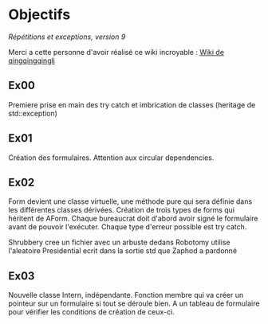 # Objectifs

*Répétitions et exceptions, version 9*

Merci a cette personne d'avoir réalisé ce wiki incroyable : [Wiki de qingqingqingli](https://github.com/qingqingqingli/CPP/tree/main/module05)

## Ex00
Premiere prise en main des try catch et imbrication de classes (heritage de std::exception)

## Ex01
Création des formulaires. Attention aux circular dependencies.

## Ex02
Form devient une classe virtuelle, une méthode pure qui sera définie dans les différentes classes dérivées. Création de trois types de forms qui héritent de AForm.
Chaque bureaucrat doit d'abord avoir signé le formulaire avant de pouvoir l'exécuter.
Chaque type d'erreur possible est try catch.

Shrubbery cree un fichier avec un arbuste dedans
Robotomy utilise l'aleatoire
Presidential ecrit dans la sortie std que Zaphod a pardonné

## Ex03
Nouvelle classe Intern, indépendante. Fonction membre qui va créer un pointeur sur un formulaire si tout se déroule bien. A un tableau de formulaire pour vérifier les conditions de création de ceux-ci.
